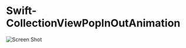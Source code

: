 # Swift-CollectionViewPopInOutAnimation

![Screen Shot ](https://user-images.githubusercontent.com/6472263/41589285-c476e9a6-73d1-11e8-874b-9393f15f7bcb.gif)
